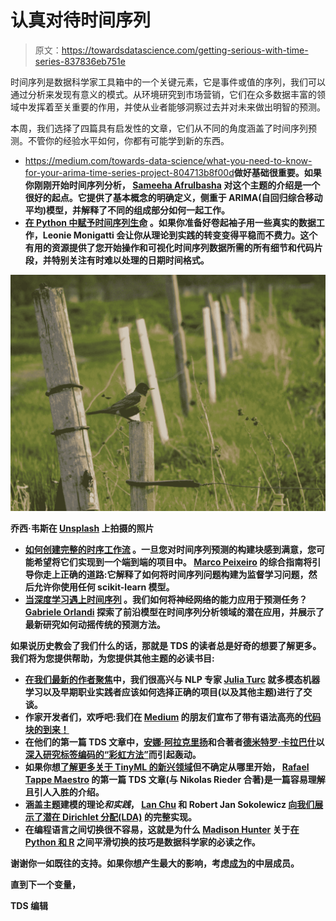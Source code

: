 # 认真对待时间序列

> 原文：<https://towardsdatascience.com/getting-serious-with-time-series-837836eb751e>

时间序列是数据科学家工具箱中的一个关键元素，它是事件或值的序列，我们可以通过分析来发现有意义的模式。从环境研究到市场营销，它们在众多数据丰富的领域中发挥着至关重要的作用，并使从业者能够洞察过去并对未来做出明智的预测。

本周，我们选择了四篇具有启发性的文章，它们从不同的角度涵盖了时间序列预测。不管你的经验水平如何，你都有可能学到新的东西。

*   <https://medium.com/towards-data-science/what-you-need-to-know-for-your-arima-time-series-project-804713b8f00d>**做好基础很重要。如果你刚刚开始时间序列分析， [Sameeha Afrulbasha](https://medium.com/u/ec6ff76f8627?source=post_page-----837836eb751e--------------------------------) 对这个主题的介绍是一个很好的起点。它提供了基本概念的明确定义，侧重于 ARIMA(自回归综合移动平均)模型，并解释了不同的组成部分如何一起工作。**
*   **[**在 Python 中赋予时间序列生命**](/a-collection-of-must-know-techniques-for-working-with-time-series-data-in-python-7c01d199b184) 。如果你准备好卷起袖子用一些真实的数据工作，Leonie Monigatti 会让你从理论到实践的转变变得平稳而不费力。这个有用的资源提供了您开始操作和可视化时间序列数据所需的所有细节和代码片段，并特别关注有时难以处理的日期时间格式。**

**![](img/8920cec092e577cca08269a8e1e7ef16.png)**

**乔西·韦斯在 [Unsplash](https://unsplash.com?utm_source=medium&utm_medium=referral) 上拍摄的照片**

*   **[**如何创建完整的时序工作流**](/the-complete-guide-to-time-series-forecasting-using-sklearn-pandas-and-numpy-7694c90e45c1) 。一旦您对时间序列预测的构建块感到满意，您可能希望将它们实现到一个端到端的项目中。 [Marco Peixeiro](https://medium.com/u/741c1c8fcfbd?source=post_page-----837836eb751e--------------------------------) 的综合指南将引导你走上正确的道路:它解释了如何将时间序列问题构建为监督学习问题，然后允许你使用任何 scikit-learn 模型。**
*   **[**当深度学习遇上时间序列**](/the-reasonable-effectiveness-of-deep-learning-for-time-series-forecasting-60e2c8affb9) 。我们如何将神经网络的能力应用于预测任务？ [Gabriele Orlandi](https://medium.com/u/8ae98de5c726?source=post_page-----837836eb751e--------------------------------) 探索了前沿模型在时间序列分析领域的潜在应用，并展示了最新研究如何动摇传统的预测方法。**

**如果说历史教会了我们什么的话，那就是 TDS 的读者总是好奇的想要了解更多。我们将为您提供帮助，为您提供其他主题的必读书目:**

*   **[在我们最新的作者聚焦](/the-most-sustainable-strategy-is-to-follow-your-own-curiosity-8a852649bff3)中，我们很高兴与 NLP 专家 [Julia Turc](https://medium.com/u/f758859396fc?source=post_page-----837836eb751e--------------------------------) 就多模态机器学习以及早期职业实践者应该如何选择正确的项目(以及其他主题)进行了交谈。**
*   **作家开发者们，欢呼吧:我们在 [Medium](https://medium.com/u/504c7870fdb6?source=post_page-----837836eb751e--------------------------------) 的朋友们宣布了带有语法高亮的[代码块的到来！](https://blog.medium.com/code-blocks-with-syntax-highlighting-53343df53c4f)**
*   **在他们的第一篇 TDS 文章中，[安娜·阿拉克里扬](https://medium.com/u/5058c6266b23?source=post_page-----837836eb751e--------------------------------)和合著者[德米特罗·卡拉巴什](https://medium.com/u/79cc5dc1f7e1?source=post_page-----837836eb751e--------------------------------)以[深入研究标签编码的“彩虹方法”](/hidden-data-science-gem-rainbow-method-for-label-encoding-dfd69f4711e1)而引起轰动。**
*   **如果你想[了解更多关于 TinyML 的新兴领域](/from-data-science-to-carbon-footprint-compliance-discover-the-world-of-tinyml-ae06418e6672)但不确定从哪里开始， [Rafael Tappe Maestro](https://medium.com/u/b8bae1d7ff75?source=post_page-----837836eb751e--------------------------------) 的第一篇 TDS 文章(与 Nikolas Rieder 合著)是一篇容易理解且引人入胜的介绍。**
*   **涵盖主题建模的理论*和实践*， [Lan Chu](https://medium.com/u/3916743f0e10?source=post_page-----837836eb751e--------------------------------) 和 Robert Jan Sokolewicz [向我们展示了潜在 Dirichlet 分配(LDA)](/what-do-countries-talk-about-at-the-un-general-debate-topic-modelings-using-lda-19873cf00fe0) 的完整实现。**
*   **在编程语言之间切换很不容易，这就是为什么 [Madison Hunter](https://medium.com/u/6a8c6841e521?source=post_page-----837836eb751e--------------------------------) 关于[在 Python 和 R](/5-quick-and-easy-tips-to-become-an-efficient-data-scientist-in-both-python-and-r-5cf51f6396a3) 之间平滑切换的技巧是数据科学家的必读之作。**

**谢谢你一如既往的支持。如果你想产生最大的影响，考虑[成为](https://bit.ly/tds-membership)的中层成员。**

**直到下一个变量，**

**TDS 编辑**